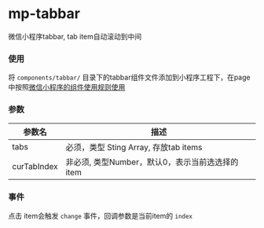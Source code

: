 #  mp-tabbar

微信小程序tabbar, tab item自动滚动到中间

  

###  使用

将 `components/tabbar/` 目录下的tabbar组件文件添加到小程序工程下，在page中按照[微信小程序的组件使用规则使用](https://developers.weixin.qq.com/miniprogram/dev/framework/custom-component/)

  

###  参数
|    参数名    | 描述     |
| ----------  | ---     | 
| tabs        | 必须，类型 Sting Array, 存放tab items |
| curTabIndex | 非必须, 类型Number，默认0，表示当前选选择的item |

###  事件

点击 item会触发 `change` 事件，回调参数是当前item的  `index`